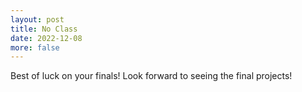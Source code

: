 ```yaml
---
layout: post
title: No Class
date: 2022-12-08
more: false
---
```


Best of luck on your finals! Look forward to seeing the final projects!